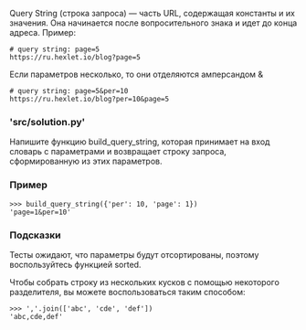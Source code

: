 Query String (строка запроса) — часть URL, содержащая константы и их значения. Она начинается после вопросительного знака и идет до конца адреса. Пример:

```
# query string: page=5
https://ru.hexlet.io/blog?page=5
```
Если параметров несколько, то они отделяются амперсандом &

```
# query string: page=5&per=10
https://ru.hexlet.io/blog?per=10&page=5
```

### 'src/solution.py'
Напишите функцию build_query_string, которая принимает на вход словарь с параметрами и возвращает строку запроса, сформированную из этих параметров.

### Пример
```
>>> build_query_string({'per': 10, 'page': 1})
'page=1&per=10'
```
### Подсказки
Тесты ожидают, что параметры будут отсортированы, поэтому воспользуйтесь функцией sorted.

Чтобы собрать строку из нескольких кусков с помощью некоторого разделителя, вы можете воспользоваться таким способом:

```
>>> ','.join(['abc', 'cde', 'def'])
'abc,cde,def'
```